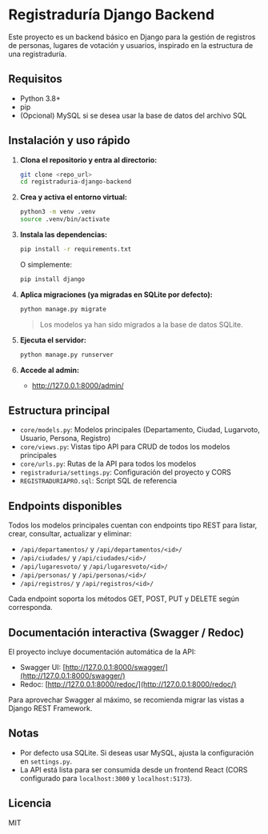 # Registraduría Django Backend

Este proyecto es un backend básico en Django para la gestión de registros de personas, lugares de votación y usuarios, inspirado en la estructura de una registraduría.

## Requisitos
- Python 3.8+
- pip
- (Opcional) MySQL si se desea usar la base de datos del archivo SQL

## Instalación y uso rápido

1. **Clona el repositorio y entra al directorio:**
   ```bash
   git clone <repo_url>
   cd registraduria-django-backend
   ```
2. **Crea y activa el entorno virtual:**
   ```bash
   python3 -m venv .venv
   source .venv/bin/activate
   ```
3. **Instala las dependencias:**
   ```bash
   pip install -r requirements.txt
   ```
   O simplemente:
   ```bash
   pip install django
   ```

4. **Aplica migraciones (ya migradas en SQLite por defecto):**
   ```bash
   python manage.py migrate
   ```
   > Los modelos ya han sido migrados a la base de datos SQLite.

5. **Ejecuta el servidor:**
   ```bash
   python manage.py runserver
   ```
6. **Accede al admin:**
   - http://127.0.0.1:8000/admin/


## Estructura principal
- `core/models.py`: Modelos principales (Departamento, Ciudad, Lugarvoto, Usuario, Persona, Registro)
- `core/views.py`: Vistas tipo API para CRUD de todos los modelos principales
- `core/urls.py`: Rutas de la API para todos los modelos
- `registraduria/settings.py`: Configuración del proyecto y CORS
- `REGISTRADURIAPRO.sql`: Script SQL de referencia


## Endpoints disponibles
Todos los modelos principales cuentan con endpoints tipo REST para listar, crear, consultar, actualizar y eliminar:

- `/api/departamentos/` y `/api/departamentos/<id>/`
- `/api/ciudades/` y `/api/ciudades/<id>/`
- `/api/lugaresvoto/` y `/api/lugaresvoto/<id>/`
- `/api/personas/` y `/api/personas/<id>/`
- `/api/registros/` y `/api/registros/<id>/`

Cada endpoint soporta los métodos GET, POST, PUT y DELETE según corresponda.

## Documentación interactiva (Swagger / Redoc)
El proyecto incluye documentación automática de la API:

- Swagger UI: [http://127.0.0.1:8000/swagger/](http://127.0.0.1:8000/swagger/)
- Redoc: [http://127.0.0.1:8000/redoc/](http://127.0.0.1:8000/redoc/)

Para aprovechar Swagger al máximo, se recomienda migrar las vistas a Django REST Framework.

## Notas
- Por defecto usa SQLite. Si deseas usar MySQL, ajusta la configuración en `settings.py`.
- La API está lista para ser consumida desde un frontend React (CORS configurado para `localhost:3000` y `localhost:5173`).

## Licencia
MIT
